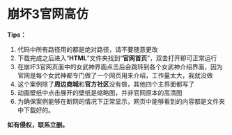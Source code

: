 # 崩坏3官网高仿



**Tips：**

1. 代码中所有路径用的都是绝对路径，请不要随意更改
2. 下载完成之后进入“**HTML**”文件夹找到“**官网首页**”，双击打开即可正常运行
3. 在崩坏3官网页面中的女武神界面点击后会跳转到各个女武神介绍界面，因为官网是每个女武神都专门做了一个网页用来介绍，工作量太大，我就没做
4. 这个案例除了**周边商城**和**官方社区**没有做，其他四个主界面都写了
5. 动画壁纸中点击展开的壁纸是缩略图，并非官网原本的高清图
6. 为确保案例能够在断网的情况下正常显示，网页中能够看到的内容都是文件夹中下载好的。

**如有侵权，联系立删。**